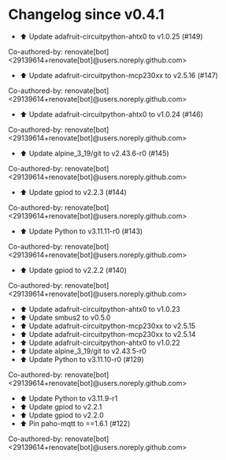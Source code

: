 # Changelog since v0.4.1
- ⬆️ Update adafruit-circuitpython-ahtx0 to v1.0.25 (#149)

Co-authored-by: renovate[bot] <29139614+renovate[bot]@users.noreply.github.com> 
- ⬆️ Update adafruit-circuitpython-mcp230xx to v2.5.16 (#147)

Co-authored-by: renovate[bot] <29139614+renovate[bot]@users.noreply.github.com> 
- ⬆️ Update adafruit-circuitpython-ahtx0 to v1.0.24 (#146)

Co-authored-by: renovate[bot] <29139614+renovate[bot]@users.noreply.github.com> 
- ⬆️ Update alpine_3_19/git to v2.43.6-r0 (#145)

Co-authored-by: renovate[bot] <29139614+renovate[bot]@users.noreply.github.com> 
- ⬆️ Update gpiod to v2.2.3 (#144)

Co-authored-by: renovate[bot] <29139614+renovate[bot]@users.noreply.github.com> 
- ⬆️ Update Python to v3.11.11-r0 (#143)

Co-authored-by: renovate[bot] <29139614+renovate[bot]@users.noreply.github.com> 
- ⬆️ Update gpiod to v2.2.2 (#140)

Co-authored-by: renovate[bot] <29139614+renovate[bot]@users.noreply.github.com> 
- ⬆️ Update adafruit-circuitpython-ahtx0 to v1.0.23 
- ⬆️ Update smbus2 to v0.5.0 
- ⬆️ Update adafruit-circuitpython-mcp230xx to v2.5.15 
- ⬆️ Update adafruit-circuitpython-mcp230xx to v2.5.14 
- ⬆️ Update adafruit-circuitpython-ahtx0 to v1.0.22 
- ⬆️ Update alpine_3_19/git to v2.43.5-r0 
- ⬆️ Update Python to v3.11.10-r0 (#129)

Co-authored-by: renovate[bot] <29139614+renovate[bot]@users.noreply.github.com> 
- ⬆️ Update Python to v3.11.9-r1 
- ⬆️ Update gpiod to v2.2.1 
- ⬆️ Update gpiod to v2.2.0 
- ⬆️ Pin paho-mqtt to ==1.6.1 (#122)

Co-authored-by: renovate[bot] <29139614+renovate[bot]@users.noreply.github.com> 
